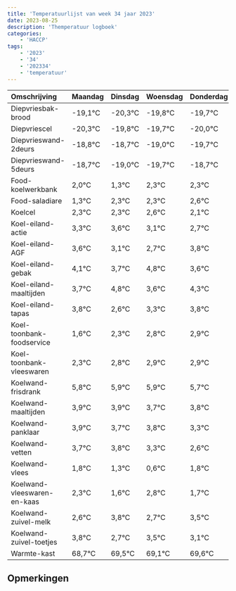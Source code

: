 ```yaml
---
title: 'Temperatuurlijst van week 34 jaar 2023'
date: 2023-08-25
description: 'Themperatuur logboek'
categories:
    - 'HACCP'
tags:
    - '2023'
    - '34'
    - '202334'
    - 'temperatuur'
---
```

|Omschrijving|Maandag|Dinsdag|Woensdag|Donderdag|Vrijdag|Zaterdag|Zondag|
|:---|:---|:---|:---|:---|:---|:---|:---|
|Diepvriesbak-brood|-19,1°C|-20,3°C|-19,8°C|-19,7°C|-20,0°C| | |
|Diepvriescel|-20,3°C|-19,8°C|-19,7°C|-20,0°C|-20,7°C| | |
|Diepvrieswand-2deurs|-18,8°C|-18,7°C|-19,0°C|-19,7°C|-18,7°C| | |
|Diepvrieswand-5deurs|-18,7°C|-19,0°C|-19,7°C|-18,7°C|-18,7°C| | |
|Food-koelwerkbank|2,0°C|1,3°C|2,3°C|2,3°C|2,6°C| | |
|Food-saladiare|1,3°C|2,3°C|2,3°C|2,6°C|2,1°C| | |
|Koelcel|2,3°C|2,3°C|2,6°C|2,1°C|1,7°C| | |
|Koel-eiland-actie|3,3°C|3,6°C|3,1°C|2,7°C|3,8°C| | |
|Koel-eiland-AGF|3,6°C|3,1°C|2,7°C|3,8°C|2,6°C| | |
|Koel-eiland-gebak|4,1°C|3,7°C|4,8°C|3,6°C|4,3°C| | |
|Koel-eiland-maaltijden|3,7°C|4,8°C|3,6°C|4,3°C|4,8°C| | |
|Koel-eiland-tapas|3,8°C|2,6°C|3,3°C|3,8°C|3,9°C| | |
|Koel-toonbank-foodservice|1,6°C|2,3°C|2,8°C|2,9°C|2,9°C| | |
|Koel-toonbank-vleeswaren|2,3°C|2,8°C|2,9°C|2,9°C|2,7°C| | |
|Koelwand-frisdrank|5,8°C|5,9°C|5,9°C|5,7°C|5,8°C| | |
|Koelwand-maaltijden|3,9°C|3,9°C|3,7°C|3,8°C|3,3°C| | |
|Koelwand-panklaar|3,9°C|3,7°C|3,8°C|3,3°C|2,6°C| | |
|Koelwand-vetten|3,7°C|3,8°C|3,3°C|2,6°C|3,8°C| | |
|Koelwand-vlees|1,8°C|1,3°C|0,6°C|1,8°C|0,7°C| | |
|Koelwand-vleeswaren-en-kaas|2,3°C|1,6°C|2,8°C|1,7°C|2,5°C| | |
|Koelwand-zuivel-melk|2,6°C|3,8°C|2,7°C|3,5°C|3,1°C| | |
|Koelwand-zuivel-toetjes|3,8°C|2,7°C|3,5°C|3,1°C|3,6°C| | |
|Warmte-kast|68,7°C|69,5°C|69,1°C|69,6°C|69,9°C| | |

## Opmerkingen


